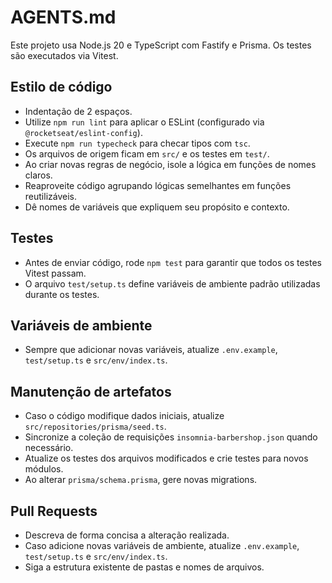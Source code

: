 # AGENTS.md

Este projeto usa Node.js 20 e TypeScript com Fastify e Prisma. Os testes são executados via Vitest.

## Estilo de código
- Indentação de 2 espaços.
- Utilize `npm run lint` para aplicar o ESLint (configurado via `@rocketseat/eslint-config`).
- Execute `npm run typecheck` para checar tipos com `tsc`.
- Os arquivos de origem ficam em `src/` e os testes em `test/`.
- Ao criar novas regras de negócio, isole a lógica em funções de nomes claros.
- Reaproveite código agrupando lógicas semelhantes em funções reutilizáveis.
- Dê nomes de variáveis que expliquem seu propósito e contexto.

## Testes
- Antes de enviar código, rode `npm test` para garantir que todos os testes Vitest passam.
- O arquivo `test/setup.ts` define variáveis de ambiente padrão utilizadas durante os testes.

## Variáveis de ambiente
- Sempre que adicionar novas variáveis, atualize `.env.example`, `test/setup.ts` e `src/env/index.ts`.

## Manutenção de artefatos
- Caso o código modifique dados iniciais, atualize `src/repositories/prisma/seed.ts`.
- Sincronize a coleção de requisições `insomnia-barbershop.json` quando necessário.
- Atualize os testes dos arquivos modificados e crie testes para novos módulos.
- Ao alterar `prisma/schema.prisma`, gere novas migrations.

## Pull Requests
- Descreva de forma concisa a alteração realizada.
- Caso adicione novas variáveis de ambiente, atualize `.env.example`, `test/setup.ts` e `src/env/index.ts`.
- Siga a estrutura existente de pastas e nomes de arquivos.
